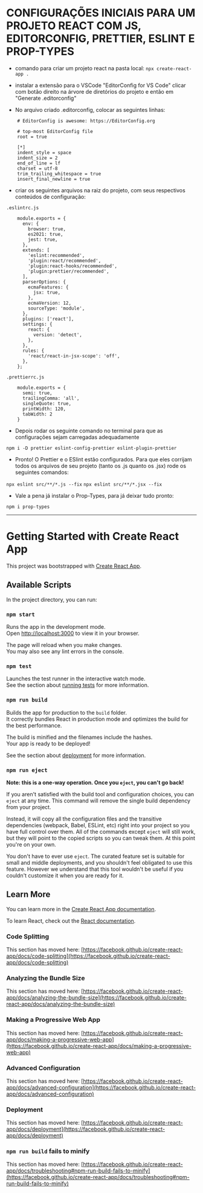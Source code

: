 # CONFIGURAÇÕES INICIAIS PARA UM PROJETO REACT COM JS, EDITORCONFIG, PRETTIER, ESLINT E PROP-TYPES

- comando para criar um projeto react na pasta local:
`npx create-react-app .`

- instalar a extensão para o VSCode "EditorConfig for VS Code"
clicar com botão direito na árvore de diretórios do projeto e então em "Generate .editorconfig"

- No arquivo criado .editorconfig, colocar as seguintes linhas:
```
	# EditorConfig is awesome: https://EditorConfig.org

	# top-most EditorConfig file
	root = true

	[*]
	indent_style = space
	indent_size = 2
	end_of_line = lf
	charset = utf-8
	trim_trailing_whitespace = true
	insert_final_newline = true
```

- criar os seguintes arquivos na raiz do projeto, com seus respectivos conteúdos de configuração:
  
`.eslintrc.js`

```
	module.exports = {
	  env: {
	    browser: true,
	    es2021: true,
	    jest: true,
	  },
	  extends: [
	    'eslint:recommended',
	    'plugin:react/recommended',
	    'plugin:react-hooks/recommended',
	    'plugin:prettier/recommended',
	  ],
	  parserOptions: {
	    ecmaFeatures: {
	      jsx: true,
	    },
	    ecmaVersion: 12,
	    sourceType: 'module',
	  },
	  plugins: ['react'],
	  settings: {
	    react: {
	      version: 'detect',
	    },
	  },
	  rules: {
	    'react/react-in-jsx-scope': 'off',
	  },
	};
```

`.prettierrc.js`

```
	module.exports = {
	  semi: true,
	  trailingComma: 'all',
	  singleQuote: true,
	  printWidth: 120,
	  tabWidth: 2
	}
```

- Depois rodar os seguinte comando no terminal para que as configurações sejam carregadas adequadamente

`npm i -D prettier eslint-config-prettier eslint-plugin-prettier`

- Pronto! O Prettier e o ESlint estão configurados. Para que eles corrijam todos os arquivos de seu projeto (tanto os .js quanto os .jsx) rode os seguintes comandos:

`npx eslint src/**/*.js --fix`
`npx eslint src/**/*.jsx --fix`

- Vale a pena já instalar o Prop-Types, para já deixar tudo pronto:

`npm i prop-types`

_______________
# Getting Started with Create React App

This project was bootstrapped with [Create React App](https://github.com/facebook/create-react-app).

## Available Scripts

In the project directory, you can run:

### `npm start`

Runs the app in the development mode.\
Open [http://localhost:3000](http://localhost:3000) to view it in your browser.

The page will reload when you make changes.\
You may also see any lint errors in the console.

### `npm test`

Launches the test runner in the interactive watch mode.\
See the section about [running tests](https://facebook.github.io/create-react-app/docs/running-tests) for more information.

### `npm run build`

Builds the app for production to the `build` folder.\
It correctly bundles React in production mode and optimizes the build for the best performance.

The build is minified and the filenames include the hashes.\
Your app is ready to be deployed!

See the section about [deployment](https://facebook.github.io/create-react-app/docs/deployment) for more information.

### `npm run eject`

**Note: this is a one-way operation. Once you `eject`, you can't go back!**

If you aren't satisfied with the build tool and configuration choices, you can `eject` at any time. This command will remove the single build dependency from your project.

Instead, it will copy all the configuration files and the transitive dependencies (webpack, Babel, ESLint, etc) right into your project so you have full control over them. All of the commands except `eject` will still work, but they will point to the copied scripts so you can tweak them. At this point you're on your own.

You don't have to ever use `eject`. The curated feature set is suitable for small and middle deployments, and you shouldn't feel obligated to use this feature. However we understand that this tool wouldn't be useful if you couldn't customize it when you are ready for it.

## Learn More

You can learn more in the [Create React App documentation](https://facebook.github.io/create-react-app/docs/getting-started).

To learn React, check out the [React documentation](https://reactjs.org/).

### Code Splitting

This section has moved here: [https://facebook.github.io/create-react-app/docs/code-splitting](https://facebook.github.io/create-react-app/docs/code-splitting)

### Analyzing the Bundle Size

This section has moved here: [https://facebook.github.io/create-react-app/docs/analyzing-the-bundle-size](https://facebook.github.io/create-react-app/docs/analyzing-the-bundle-size)

### Making a Progressive Web App

This section has moved here: [https://facebook.github.io/create-react-app/docs/making-a-progressive-web-app](https://facebook.github.io/create-react-app/docs/making-a-progressive-web-app)

### Advanced Configuration

This section has moved here: [https://facebook.github.io/create-react-app/docs/advanced-configuration](https://facebook.github.io/create-react-app/docs/advanced-configuration)

### Deployment

This section has moved here: [https://facebook.github.io/create-react-app/docs/deployment](https://facebook.github.io/create-react-app/docs/deployment)

### `npm run build` fails to minify

This section has moved here: [https://facebook.github.io/create-react-app/docs/troubleshooting#npm-run-build-fails-to-minify](https://facebook.github.io/create-react-app/docs/troubleshooting#npm-run-build-fails-to-minify)
